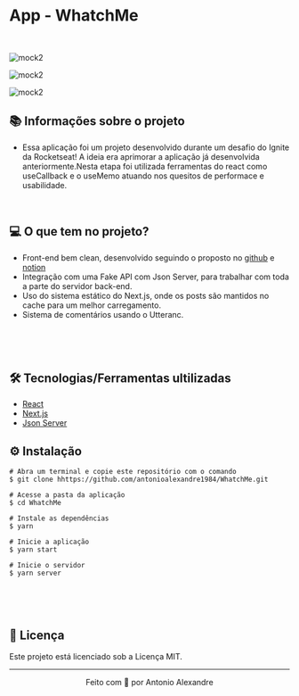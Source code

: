 # App - WhatchMe

&nbsp;

![mock2](https://raw.githubusercontent.com/antonioalexandre1984/WhatchMe/main/src/assets/01.png)

![mock2](https://raw.githubusercontent.com/antonioalexandre1984/WhatchMe/main/src/assets/02.png)

![mock2](https://raw.githubusercontent.com/antonioalexandre1984/WhatchMe/main/src/assets/03.png)


## 📚 Informações sobre o projeto

* Essa aplicação foi um projeto desenvolvido durante um desafio do Ignite da Rocketseat! A ideia era aprimorar a aplicação já desenvolvida anteriormente.Nesta etapa foi utilizada ferramentas do react como useCallback e o useMemo atuando nos quesitos de performace e usabilidade.

&nbsp;

## 💻 O que tem no projeto?

* Front-end bem clean, desenvolvido seguindo o proposto no [github](https://github.com/rocketseat-education/ignite-template-otimizando-a-aplicacao) e [notion](https://efficient-sloth-d85.notion.site/Desafio-02-Componentizando-a-aplica-o-b9f0f025c95b437699d0c3115f55b0f1)
* Integração com uma Fake API com Json Server, para trabalhar com toda a parte do servidor back-end.
* Uso do sistema estático do Next.js, onde os posts são mantidos no cache para um melhor carregamento.
* Sistema de comentários usando o Utteranc.

&nbsp;



&nbsp;

## 🛠️ Tecnologias/Ferramentas ultilizadas

* [React](https://pt-br.reactjs.org/E)
* [Next.js](https://nextjs.org/)
* [Json Server](https://github.com/typicode/json-server)


## ⚙️ Instalação
```
# Abra um terminal e copie este repositório com o comando
$ git clone hhttps://github.com/antonioalexandre1984/WhatchMe.git
```

```
# Acesse a pasta da aplicação
$ cd WhatchMe

# Instale as dependências
$ yarn

# Inicie a aplicação
$ yarn start

# Inicie o servidor
$ yarn server
```

&nbsp;



&nbsp;

## 📝 Licença

Este projeto está licenciado sob a Licença MIT.


---

<p align="center">Feito com 💙 por Antonio Alexandre</p>
